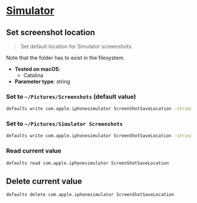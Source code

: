 # [Simulator](../readme.md)

## Set screenshot location

> Set default location for Simulator screenshots.

Note that the folder has to exist in the filesystem.


- **Tested on macOS**:
  * Catalina
- **Parameter type**: string

### Set to `~/Pictures/Screenshots` (default value)
```bash
defaults write com.apple.iphonesimulator ScreenShotSaveLocation -string ~/Pictures/Screenshots
```

### Set to `~/Pictures/Simulator Screenshots`
```bash
defaults write com.apple.iphonesimulator ScreenShotSaveLocation -string ~/Pictures/Simulator Screenshots
```

### Read current value
```bash
defaults read com.apple.iphonesimulator ScreenShotSaveLocation
```

## Delete current value
```bash
defaults delete com.apple.iphonesimulator ScreenShotSaveLocation
```
